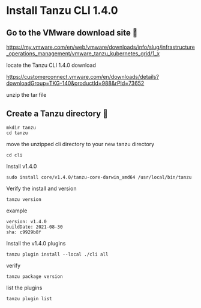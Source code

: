 
# Install Tanzu CLI 1.4.0



## Go to the VMware download site 🔧

https://my.vmware.com/en/web/vmware/downloads/info/slug/infrastructure_operations_management/vmware_tanzu_kubernetes_grid/1_x

locate the Tanzu CLI 1.4.0 download

https://customerconnect.vmware.com/en/downloads/details?downloadGroup=TKG-140&productId=988&rPId=73652

unzip the tar file

## Create a Tanzu directory 🔧
 
 
 ```
 mkdir tanzu
 cd tanzu
 ```

move the unzipped cli directory to your new tanzu directory

```
cd cli
```

Install v1.4.0

```
sudo install core/v1.4.0/tanzu-core-darwin_amd64 /usr/local/bin/tanzu
```

Verify the install and version
 
 ```
 tanzu version
 ```
 example
 
```
version: v1.4.0
buildDate: 2021-08-30
sha: c9929b8f
```
 
 
Install the v1.4.0 plugins
 
 ```
 tanzu plugin install --local ./cli all
 ```
 verify 
 ```
 tanzu package version
 ```
 
 list the plugins
 
 ```
 tanzu plugin list
 ```
 
 

 

 


